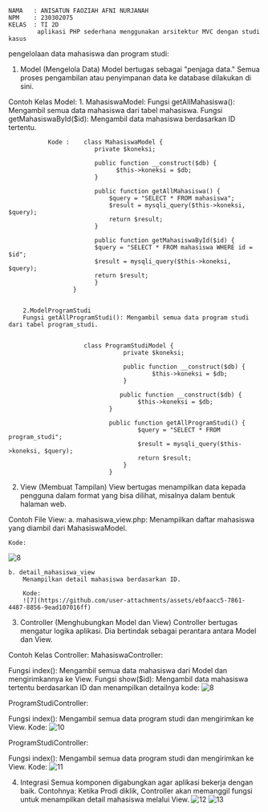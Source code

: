     NAMA   : ANISATUN FAOZIAH AFNI NURJANAH
    NPM    : 230302075
    KELAS  : TI 2D
            aplikasi PHP sederhana menggunakan arsitektur MVC dengan studi kasus
pengelolaan data mahasiswa dan program studi:
1. Model (Mengelola Data)
Model bertugas sebagai "penjaga data." Semua proses pengambilan atau penyimpanan data ke database dilakukan di sini.

Contoh Kelas Model:
    1. MahasiswaModel:
    Fungsi getAllMahasiswa(): Mengambil semua data mahasiswa dari tabel mahasiswa.
    Fungsi getMahasiswaById($id): Mengambil data mahasiswa berdasarkan ID tertentu.

    
               Kode :    class MahasiswaModel {
                            private $koneksi;

                            public function __construct($db) {
                                  $this->koneksi = $db;
                            }

                            public function getAllMahasiswa() {
                                $query = "SELECT * FROM mahasiswa";
                                $result = mysqli_query($this->koneksi, $query);
                                return $result;
                            }

                            public function getMahasiswaById($id) {
                            $query = "SELECT * FROM mahasiswa WHERE id = $id";
                            $result = mysqli_query($this->koneksi, $query);
                            return $result;
                            }
                      }


        2.ModelProgramStudi
        Fungsi getAllProgramStudi(): Mengambil semua data program studi dari tabel program_studi.

        
                         class ProgramStudiModel {
                                    private $koneksi;

                                    public function __construct($db) {
                                            $this->koneksi = $db;
                                    }

                                   public function __construct($db) {
                                        $this->koneksi = $db;
                                }

                                public function getAllProgramStudi() {
                                        $query = "SELECT * FROM program_studi";
                                        $result = mysqli_query($this->koneksi, $query);
                                        return $result;
                                    }
                                }



2. View (Membuat Tampilan)
View bertugas menampilkan data kepada pengguna dalam format yang bisa dilihat, misalnya dalam bentuk halaman web.

Contoh File View:
   a. mahasiswa_view.php:
     Menampilkan daftar mahasiswa yang diambil dari MahasiswaModel.

    Kode:  
   ![8](https://github.com/user-attachments/assets/7539aa87-dc28-4b7f-b2ae-1b0730a898c2)


    b. detail_mahasiswa_view
        Menampilkan detail mahasiswa berdasarkan ID.

        Kode:
        ![7](https://github.com/user-attachments/assets/ebfaacc5-7861-4487-8856-9ead107016ff)


3. Controller (Menghubungkan Model dan View)
Controller bertugas mengatur logika aplikasi. Dia bertindak sebagai perantara antara Model dan View.

Contoh Kelas Controller:
MahasiswaController:

Fungsi index(): Mengambil semua data mahasiswa dari Model dan mengirimkannya ke View.
Fungsi show($id): Mengambil data mahasiswa tertentu berdasarkan ID dan menampilkan detailnya
kode:
![8](https://github.com/user-attachments/assets/d3238d53-b2f7-42a0-bb51-9b55b5c24e68)


 ProgramStudiController:

Fungsi index(): Mengambil semua data program studi dan mengirimkan ke View.
Kode:
![10](https://github.com/user-attachments/assets/e883e033-0f8b-4fbc-b43b-0b6e545a5e8e)


ProgramStudiController:

Fungsi index(): Mengambil semua data program studi dan mengirimkan ke View.
Kode:
![11](https://github.com/user-attachments/assets/1c976ecb-1220-4bc8-8f13-8489f2155741)


4. Integrasi
Semua komponen digabungkan agar aplikasi bekerja dengan baik. Contohnya:
Ketika Prodi diklik, Controller akan memanggil fungsi untuk menampilkan detail mahasiswa melalui View.
![12](https://github.com/user-attachments/assets/7d2b1743-79c0-4b53-99de-6b1c6b28d1dd)
![13](https://github.com/user-attachments/assets/127bd30c-dd29-4b2c-b6ce-b628aac5c358)


